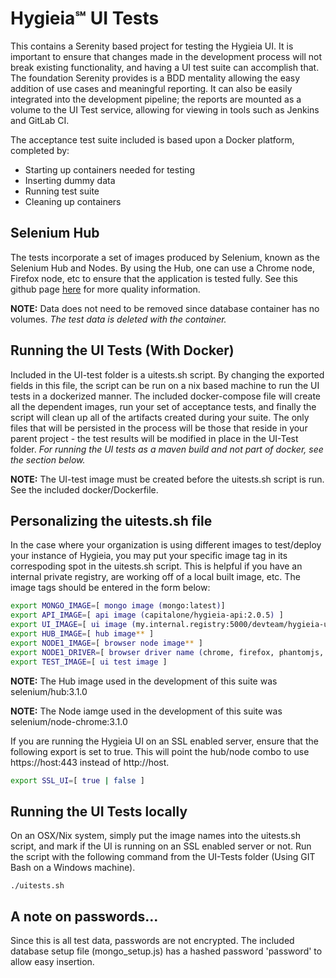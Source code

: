 # Hygieia℠ UI Tests

This contains a Serenity based project for testing the Hygieia UI. It is important to ensure that changes made in the development process will not break existing functionality, and having a UI test suite can accomplish that. The foundation Serenity provides is a BDD mentality allowing the easy addition of use cases and meaningful reporting. It can also be easily integrated into the development pipeline; the reports are mounted as a volume to the UI Test service, allowing for viewing in tools such as Jenkins and GitLab CI.

The acceptance test suite included is based upon a Docker platform, completed by:
* Starting up containers needed for testing
* Inserting dummy data
* Running test suite
* Cleaning up containers

## Selenium Hub

The tests incorporate a set of images produced by Selenium, known as the Selenium Hub and Nodes. By using the Hub, one can use a Chrome node, Firefox node, etc to ensure that the application is tested fully. See this github page [here](https://github.com/SeleniumHQ/docker-selenium) for more quality information.

**NOTE:** Data does not need to be removed since database container has no volumes. *The test data is deleted with the container.*

## Running the UI Tests (With Docker)

Included in the UI-test folder is a uitests.sh script. By changing the exported fields in this file, the script can be run on a nix based machine to run the UI tests in a dockerized manner. The included docker-compose file will create all the dependent images, run your set of acceptance tests, and finally the script will clean up all of the artifacts created during your suite. The only files that will be persisted in the process will be those that reside in your parent project - the test results will be modified in place in the UI-Test folder. *For running the UI tests as a maven build and not part of docker, see the section below.*

**NOTE:** The UI-test image must be created before the uitests.sh script is run. See the included docker/Dockerfile.


## Personalizing the uitests.sh file

In the case where your organization is using different images to test/deploy your instance of Hygieia, you may put your specific image tag in its correspoding spot in the uitests.sh script. This is helpful if you have an internal private registry, are working off of a local built image, etc. The image tags should be entered in the form below:

```bash
export MONGO_IMAGE=[ mongo image (mongo:latest)]
export API_IMAGE=[ api image (capitalone/hygieia-api:2.0.5) ]
export UI_IMAGE=[ ui image (my.internal.registry:5000/devteam/hygieia-ui) ]
export HUB_IMAGE=[ hub image** ]
export NODE1_IMAGE=[ browser node image** ]
export NODE1_DRIVER=[ browser driver name (chrome, firefox, phantomjs, etc) ]
export TEST_IMAGE=[ ui test image ]
```
**NOTE:** The Hub image used in the development of this suite was selenium/hub:3.1.0

**NOTE:** The Node iamge used in the development of this suite was selenium/node-chrome:3.1.0

If you are running the Hygieia UI on an SSL enabled server, ensure that the following export is set to true. This will point the hub/node combo to use https://host:443 instead of http://host.

```bash
export SSL_UI=[ true | false ]
```

## Running the UI Tests locally

On an OSX/Nix system, simply put the image names into the uitests.sh script, and mark if the UI is running on an SSL enabled server or not. Run the script with the following command from the UI-Tests folder (Using GIT Bash on a Windows machine).

`./uitests.sh`

## A note on passwords...

Since this is all test data, passwords are not encrypted. The included database setup file (mongo_setup.js) has a hashed password 'password' to allow easy insertion.
